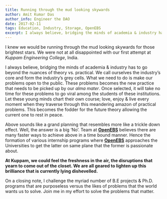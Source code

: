 ```yaml
---
title: Running through the mud looking skywards
author: Amit Kumar Das
author_info: Engineer the DAO
date: 2017-02-11
tags: Education, Industry, Storage, OpenEBS
excerpt: I always believe, bridging the minds of academia & industry has to go beyond the nuances of theory vs. practical.
---
```


I knew we would be running through the mud looking skywards for those brightest stars. We were not at all disappointed with our first attempt at _Kuppam Engineering College_, India.

I always believe, bridging the minds of academia & industry has to go beyond the nuances of theory vs. practical. We call ourselves the industry’s core and form the industry’s grey cells. What we need to do is make our problems open to the public. These problems becomes the new practice that needs to be picked up by our _alma mater_. Once selected, it will take no time for these problems to go viral among the students of these institutions. Let these young minds chart their own course; love, enjoy & live every moment when they traverse through this meandering amazon of practical problems. This becomes the fodder for the future theory allowing the current one to rest in peace.

Above sounds like a grand planning that resembles more like a trickle down effect. Well, the answer is a big ‘No’. Team at [**OpenEBS**](http://openebs.io/) believes there are many faster ways to achieve above in a time bound manner. Hence the formation of various internship programs where [**OpenEBS**](http://openebs.io/) approaches the Universities to get the latter on same plane that the former is passionate about.

**At Kuppam, we could feel the freshness in the air, the disruptions that yearn to come out of the closet. We are all geared to lighten up this brilliance that is currently lying dishevelled.**

On a closing note, I challenge the myriad number of B.E projects & Ph.D. programs that are purposeless versus the likes of problems that the world wants us to solve. Join me in my effort to solve the problems that matter.
